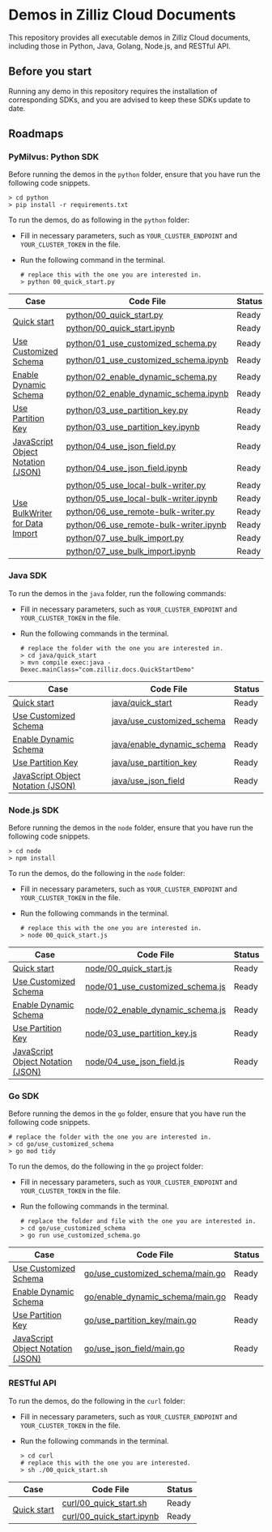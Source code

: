 # Demos in Zilliz Cloud Documents

This repository provides all executable demos in Zilliz Cloud documents, including those in Python, Java, Golang, Node.js, and RESTful API.

## Before you start

Running any demo in this repository requires the installation of corresponding SDKs, and you are advised to keep these SDKs update to date.

## Roadmaps

### PyMilvus: Python SDK

Before running the demos in the `python` folder, ensure that you have run the following code snippets.

```shell
> cd python
> pip install -r requirements.txt
```

To run the demos, do as following in the `python` folder:

- Fill in necessary parameters, such as `YOUR_CLUSTER_ENDPOINT` and `YOUR_CLUSTER_TOKEN` in the file.

- Run the following command in the terminal.

    ```shell
    # replace this with the one you are interested in.
    > python 00_quick_start.py 
    ```

<table>
    <thead>
        <tr>
            <th>Case</th>
            <th>Code File</th>
            <th>Status</th>
        </tr>
    </thead>
    <tbody>
        <tr>
            <td rowspan="2"><a href="https://docs.zilliz.com/docs/quick-start-1">Quick start</a></td>
            <td><a href="https://github.com/zilliztech/zdoc-demos/blob/master/python/00_quick_start.py">python/00_quick_start.py</a></td>
            <td>Ready</td>
        </tr>
        <tr>
            <td><a href="https://github.com/zilliztech/zdoc-demos/blob/master/python/00_quick_start.ipynb">python/00_quick_start.ipynb</a></td>
            <td>Ready</td>
        </tr>
        <tr>
            <td rowspan=2><a href="https://docs.zilliz.com/docs/use-customized-schema">Use Customized Schema</a></td>
            <td><a href="https://github.com/zilliztech/zdoc-demos/blob/master/python/01_use_customized_schema.py">python/01_use_customized_schema.py</a></td>
            <td>Ready</td>
        </tr>
        <tr>
            <td><a href="https://github.com/zilliztech/zdoc-demos/blob/master/python/01_use_customized_schema.ipynb">python/01_use_customized_schema.ipynb</a></td>
            <td>Ready</td>
        </tr>
        <tr>
            <td rowspan=2><a href="https://docs.zilliz.com/docs/enable_dynamic_schema">Enable Dynamic Schema</a></td>
            <td><a href="https://github.com/zilliztech/zdoc-demos/blob/master/python/02_enable_dynamic_schema.py">python/02_enable_dynamic_schema.py</a></td>
            <td>Ready</td>
        </tr>
        <tr>
            <td><a href="https://github.com/zilliztech/zdoc-demos/blob/master/python/02_enable_dynamic_schema.ipynb">python/02_enable_dynamic_schema.ipynb</a></td>
            <td>Ready</td>            
        </tr>
        <tr>
            <td rowspan=2><a href="https://docs.zilliz.com/docs/use_partition_key">Use Partition Key</a></td>
            <td><a href="https://github.com/zilliztech/zdoc-demos/blob/master/python/03_use_partition_key.py">python/03_use_partition_key.py</a></td>
            <td>Ready</td>
        </tr>
        <tr>
            <td><a href="https://github.com/zilliztech/zdoc-demos/blob/master/python/03_use_partition_key.ipynb">python/03_use_partition_key.ipynb</a></td>
            <td>Ready</td>            
        </tr>
        <tr>
            <td rowspan=2><a href="https://docs.zilliz.com/docs/javascript-object-notation-json-1">JavaScript Object Notation (JSON)</a></td>
            <td><a href="https://github.com/zilliztech/zdoc-demos/blob/master/python/04_use_json_field.py">python/04_use_json_field.py</a></td>
            <td>Ready</td>
        </tr>
        <tr>
            <td><a href="https://github.com/zilliztech/zdoc-demos/blob/master/python/04_use_json_field.ipynb">python/04_use_json_field.ipynb</a></td>
            <td>Ready</td>            
        </tr>
        <tr>
            <td rowspan=6><a href="https://docs.zilliz.com/docs/use-bulkwriter-for-data-import">Use BulkWriter for Data Import</a></td>
            <td><a href="https://github.com/zilliztech/zdoc-demos/blob/master/python/05_use_local-bulk-writer.py">python/05_use_local-bulk-writer.py</a></td>
            <td>Ready</td>
        </tr>
        <tr>
            <td><a href="https://github.com/zilliztech/zdoc-demos/blob/master/python/05_use_local-bulk-writer.ipynb">python/05_use_local-bulk-writer.ipynb</a></td>
            <td>Ready</td>            
        </tr>
        <tr>
            <td><a href="https://github.com/zilliztech/zdoc-demos/blob/master/python/06_use_remote-bulk-writer.py">python/06_use_remote-bulk-writer.py</a></td>
            <td>Ready</td>
        </tr>
        <tr>
            <td><a href="https://github.com/zilliztech/zdoc-demos/blob/master/python/06_use_remote-bulk-writer.ipynb">python/06_use_remote-bulk-writer.ipynb</a></td>
            <td>Ready</td>            
        </tr>
        <tr>
            <td><a href="https://github.com/zilliztech/zdoc-demos/blob/master/python/07_use_bulk_import.py">python/07_use_bulk_import.py</a></td>
            <td>Ready</td>
        </tr>
        <tr>
            <td><a href="https://github.com/zilliztech/zdoc-demos/blob/master/python/07_use_bulk_import.ipynb">python/07_use_bulk_import.ipynb</a></td>
            <td>Ready</td>            
        </tr>
    </tbody>
</table>


### Java SDK

To run the demos in the `java` folder, run the following commands:

- Fill in necessary parameters, such as `YOUR_CLUSTER_ENDPOINT` and `YOUR_CLUSTER_TOKEN` in the file.

- Run the following commands in the terminal.

    ```shell
    # replace the folder with the one you are interested in.
    > cd java/quick_start 
    > mvn compile exec:java -Dexec.mainClass="com.zilliz.docs.QuickStartDemo"
    ```

<table>
    <thead>
        <tr>
            <th>Case</th>
            <th>Code File</th>
            <th>Status</th>
        </tr>
    </thead>
    <tbody>
        <tr>
            <td><a href="https://docs.zilliz.com/docs/quick-start-1">Quick start</a></td>
            <td><a href="https://github.com/zilliztech/zdoc-demos/blob/master/java/quick_start/src/main/java/com/zilliz/docs/QuickStartDemo.java">java/quick_start</a></td>
            <td>Ready</td>
        </tr>
        <tr>
            <td><a href="https://docs.zilliz.com/docs/use-customized-schema">Use Customized Schema</a></td>
            <td><a href="https://github.com/zilliztech/zdoc-demos/blob/master/java/use_customized_schema/src/main/java/com/zilliz/docs/UseCustomizedSchemaDemo.java">java/use_customized_schema</a></td>
            <td>Ready</td>
        </tr>
        <tr>
            <td><a href="https://docs.zilliz.com/docs/enable_dynamic_schema">Enable Dynamic Schema</a></td>
            <td><a href="https://github.com/zilliztech/zdoc-demos/blob/master/java/enable_dynamic_schema/src/main/java/com/zilliz/docs/EnableDynamicSchemaDemo.java">java/enable_dynamic_schema</td>
            <td>Ready</td>
        </tr>
        <tr>
            <td><a href="https://docs.zilliz.com/docs/use_partition_key">Use Partition Key</a></td>
            <td><a href="https://github.com/zilliztech/zdoc-demos/blob/master/java/use_partition_key/src/main/java/com/zilliz/docs/UsePartitionKeyDemo.java">java/use_partition_key</td>
            <td>Ready</td>
        </tr>
        <tr>
            <td><a href="https://docs.zilliz.com/docs/javascript-object-notation-json-1">JavaScript Object Notation (JSON)</a></td>
            <td><a href="https://github.com/zilliztech/zdoc-demos/blob/master/java/use_json_field/src/main/java/com/zilliz/docs/UseJsonFieldDemo.java">java/use_json_field</td>
            <td>Ready</td>
        </tr>
    </tbody>
</table>

### Node.js SDK

Before running the demos in the `node` folder, ensure that you have run the following code snippets.

```shell
> cd node
> npm install
```

To run the demos, do the following in the `node` folder:

- Fill in necessary parameters, such as `YOUR_CLUSTER_ENDPOINT` and `YOUR_CLUSTER_TOKEN` in the file.

- Run the following commands in the terminal.

    ```shell
    # replace this with the one you are interested in.
    > node 00_quick_start.js
    ```

<table>
    <thead>
        <tr>
            <th>Case</th>
            <th>Code File</th>
            <th>Status</th>
        </tr>
    </thead>
    <tbody>
        <tr>
            <td><a href="https://docs.zilliz.com/docs/quick-start-1">Quick start</a></td>
            <td><a href="https://github.com/zilliztech/zdoc-demos/blob/master/node/00_quick_start.js">node/00_quick_start.js</a></td>
            <td>Ready</td>
        </tr>
        <tr>
            <td><a href="https://docs.zilliz.com/docs/use-customized-schema">Use Customized Schema</a></td>
            <td><a href="https://github.com/zilliztech/zdoc-demos/blob/master/node/01_use_customized_schema.js">node/01_use_customized_schema.js</a></td>
            <td>Ready</td>
        </tr>
        <tr>
            <td><a href="https://docs.zilliz.com/docs/enable_dynamic_schema">Enable Dynamic Schema</a></td>
            <td><a href="https://github.com/zilliztech/zdoc-demos/blob/master/node/02_enable_dynamic_schema.js">node/02_enable_dynamic_schema.js</a></td>
            <td>Ready</td>
        </tr>
        <tr>
            <td><a href="https://docs.zilliz.com/docs/use_partition_key">Use Partition Key</a></td>
            <td><a href="https://github.com/zilliztech/zdoc-demos/blob/master/node/03_use_partition_key.js">node/03_use_partition_key.js</a></td>
            <td>Ready</td>
        </tr>
        <tr>
            <td><a href="https://docs.zilliz.com/docs/javascript-object-notation-json-1">JavaScript Object Notation (JSON)</a></td>
            <td><a href="https://github.com/zilliztech/zdoc-demos/blob/master/node/04_use_json_field.js">node/04_use_json_field.js</a></td>
            <td>Ready</td>
        </tr>
    </tbody>
</table>

### Go SDK

Before running the demos in the `go` folder, ensure that you have run the following code snippets.

```shell
# replace the folder with the one you are interested in.
> cd go/use_customized_schema
> go mod tidy
```

To run the demos, do the following in the `go` project folder:

- Fill in necessary parameters, such as `YOUR_CLUSTER_ENDPOINT` and `YOUR_CLUSTER_TOKEN` in the file.

- Run the following commands in the terminal.

    ```shell
    # replace the folder and file with the one you are interested in.
    > cd go/use_customized_schema
    > go run use_customized_schema.go
    ```

<table>
    <thead>
        <tr>
            <th>Case</th>
            <th>Code File</th>
            <th>Status</th>
        </tr>
    </thead>
    <tbody>
        <tr>
            <td><a href="https://docs.zilliz.com/docs/use-customized-schema">Use Customized Schema</a></td>
            <td><a href="https://github.com/zilliztech/zdoc-demos/blob/master/go/use_customized_schema/main.go">go/use_customized_schema/main.go</a></td>
            <td>Ready</td>
        </tr>
        <tr>
            <td><a href="https://docs.zilliz.com/docs/enable_dynamic_schema">Enable Dynamic Schema</a></td>
            <td><a href="https://github.com/zilliztech/zdoc-demos/blob/master/go/enable_dynamic_schema/main.go">go/enable_dynamic_schema/main.go</a></td>
            <td>Ready</td>
        </tr>
        <tr>
            <td><a href="https://docs.zilliz.com/docs/use_partition_key">Use Partition Key</a></td>
            <td><a href="https://github.com/zilliztech/zdoc-demos/blob/master/go/use_partition_key/main.go">go/use_partition_key/main.go</a></td>
            <td>Ready</td>
        </tr>
        <tr>
            <td><a href="https://docs.zilliz.com/docs/javascript-object-notation-json-1">JavaScript Object Notation (JSON)</a></td>
            <td><a href="https://github.com/zilliztech/zdoc-demos/blob/master/go/use_json_field/main.go">go/use_json_field/main.go</a></td>
            <td>Ready</td>
        </tr>
    </tbody>
</table>

### RESTful API

To run the demos, do the following in the `curl` folder:

- Fill in necessary parameters, such as `YOUR_CLUSTER_ENDPOINT` and `YOUR_CLUSTER_TOKEN` in the file.

- Run the following commands in the terminal.

    ```shell
    > cd curl
    # replace this with the one you are interested.
    > sh ./00_quick_start.sh
    ```

<table>
    <thead>
        <tr>
            <th>Case</th>
            <th>Code File</th>
            <th>Status</th>
        </tr>
    </thead>
    <tbody>
        <tr>
            <td rowspan=2><a href="https://docs.zilliz.com/docs/quick-start-1">Quick start</a></td>
            <td><a href="https://github.com/zilliztech/zdoc-demos/blob/master/curl/00_quick_start.sh">curl/00_quick_start.sh</a></td>
            <td>Ready</td>
        </tr>
        <tr>
            <td><a href="https://github.com/zilliztech/zdoc-demos/blob/master/curl/00_quick_start.ipynb">curl/00_quick_start.ipynb</a></td>
            <td>Ready</td>
        </tr>
    </tbody>
</table>
